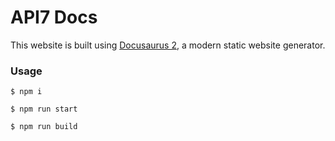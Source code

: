 # API7 Docs

This website is built using [Docusaurus 2](https://docusaurus.io/), a modern static website generator.

### Usage

```
$ npm i

$ npm run start

$ npm run build
```
